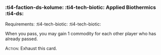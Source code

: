 ### :ti4-faction-ds-kolume: :ti4-tech-biotic: **Applied Biothermics** :ti4-ds:

Requirements: :ti4-tech-biotic: :ti4-tech-biotic:

When you pass, you may gain 1 commodity for each other player who has already passed.

<span style="font-variant:small-caps;">Action</span>: Exhaust this card.
